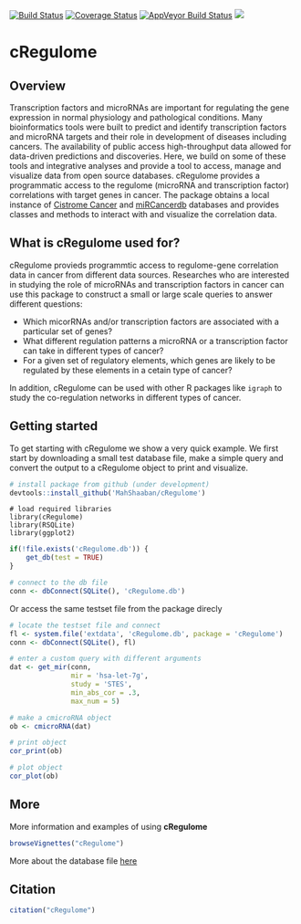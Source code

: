 [![Build Status](https://travis-ci.org/MahShaaban/cRegulome.svg?branch=master)](https://travis-ci.org/MahShaaban/cRegulome)
[![Coverage Status](https://img.shields.io/codecov/c/github/MahShaaban/cRegulome/master.svg)](https://codecov.io/github/MahShaaban/cRegulome?branch=master)
[![AppVeyor Build Status](https://ci.appveyor.com/api/projects/status/github/MahShaaban/cRegulome?branch=master&svg=true)](https://ci.appveyor.com/project/MahShaaban/cRegulome)
[![](https://badges.ropensci.org/149_status.svg)](https://github.com/ropensci/onboarding/issues/149)  

# cRegulome  
## Overview  
Transcription factors and microRNAs are important for regulating the gene
expression in normal physiology and pathological conditions. Many
bioinformatics tools were built to predict and identify transcription
factors and microRNA targets and their role in development of diseases
including cancers. The availability of public access high-throughput data
allowed for data-driven predictions and discoveries.
Here, we build on some of these tools and integrative analyses and provide a
tool to access, manage and visualize data from open source databases.
cRegulome provides a programmatic access to the regulome (microRNA and
transcription factor) correlations with target genes in cancer. The package
obtains a local instance of 
[Cistrome Cancer](http://cistrome.org/CistromeCancer/) and 
[miRCancerdb](https://mahshaaban.shinyapps.io/miRCancerdb/) databases and
provides classes and methods to interact with and visualize the correlation
data.  

## What is cRegulome used for?  
cRegulome provieds programmtic access to regulome-gene correlation data in 
cancer from different data sources. Researches who are interested in studying 
the role of microRNAs and transcription factors in cancer can use this package 
to construct a small or large scale queries to answer different questions:  

* Which micorRNAs and/or transcription factors are associated with a particular
set of genes?  
* What different regulation patterns a microRNA or a transcription factor can 
take in different types of cancer?  
* For a given set of regulatory elements, which genes are likely to be 
regulated by these elements in a cetain type of cancer?  

In addition, cRegulome can be used with other R packages like `igraph` to 
study the co-regulation networks in different types of cancer.  
    

## Getting started  
To get starting with cRegulome we show a very quick example. We first start
by downloading a small test database file, make a simple query and convert
the output to a cRegulome object to print and visualize.  


```r
# install package from github (under development)
devtools::install_github('MahShaaban/cRegulome')
```
```{r load_libraries}
# load required libraries
library(cRegulome)
library(RSQLite)
library(ggplot2)
```

```r
if(!file.exists('cRegulome.db')) {
    get_db(test = TRUE)
}

# connect to the db file
conn <- dbConnect(SQLite(), 'cRegulome.db')
```

Or access the same testset file from the package direcly  

```r
# locate the testset file and connect
fl <- system.file('extdata', 'cRegulome.db', package = 'cRegulome')
conn <- dbConnect(SQLite(), fl)
```

```r
# enter a custom query with different arguments
dat <- get_mir(conn,
               mir = 'hsa-let-7g',
               study = 'STES',
               min_abs_cor = .3,
               max_num = 5)

# make a cmicroRNA object   
ob <- cmicroRNA(dat)
```

```r
# print object
cor_print(ob)
```

```r
# plot object
cor_plot(ob)
```
## More

More information and examples of using **cRegulome**  
```r
browseVignettes("cRegulome")
```  

More about the database file [here](https://github.com/MahShaaban/cRegulomedb)  

## Citation  

```r
citation("cRegulome")
```
